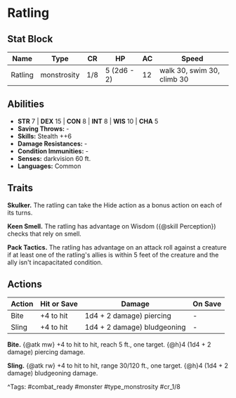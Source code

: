 # Ratling

## Stat Block

| Name | Type | CR | HP | AC | Speed |
|------|------|----|----|----|-------|
| Ratling | monstrosity | 1/8 | 5 (2d6 - 2) | 12 | walk 30, swim 30, climb 30 |

## Abilities

- **STR** 7 | **DEX** 15 | **CON** 8 | **INT** 8 | **WIS** 10 | **CHA** 5
- **Saving Throws:** -  
- **Skills:** Stealth ++6  
- **Damage Resistances:** -  
- **Condition Immunities:** -  
- **Senses:** darkvision 60 ft.  
- **Languages:** Common

## Traits

**Skulker.** The ratling can take the Hide action as a bonus action on each of its turns.

**Keen Smell.** The ratling has advantage on Wisdom ({@skill Perception}) checks that rely on smell.

**Pack Tactics.** The ratling has advantage on an attack roll against a creature if at least one of the ratling's allies is within 5 feet of the creature and the ally isn't incapacitated condition.


## Actions

| Action | Hit or Save | Damage | On Save |
|--------|--------------|--------|----------|
| Bite | +4 to hit | 1d4 + 2 damage) piercing | - |
| Sling | +4 to hit | 1d4 + 2 damage) bludgeoning | - |

**Bite.** {@atk mw} +4 to hit to hit, reach 5 ft., one target. {@h}4 (1d4 + 2 damage) piercing damage.

**Sling.** {@atk rw} +4 to hit to hit, range 30/120 ft., one target. {@h}4 (1d4 + 2 damage) bludgeoning damage.


^Tags: #combat_ready #monster #type_monstrosity #cr_1/8